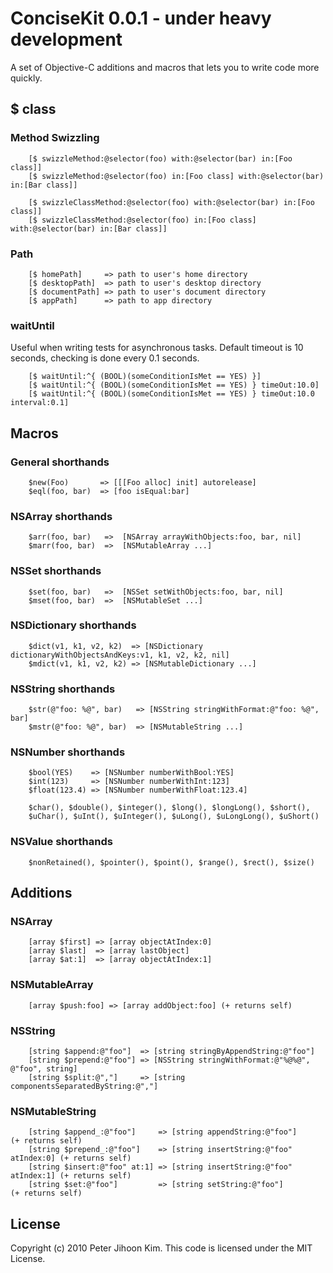 # ConciseKit 0.0.1 - under heavy development

A set of Objective-C additions and macros that lets you to write code more quickly.

## $ class

### Method Swizzling

        [$ swizzleMethod:@selector(foo) with:@selector(bar) in:[Foo class]]
        [$ swizzleMethod:@selector(foo) in:[Foo class] with:@selector(bar) in:[Bar class]]

        [$ swizzleClassMethod:@selector(foo) with:@selector(bar) in:[Foo class]]
        [$ swizzleClassMethod:@selector(foo) in:[Foo class] with:@selector(bar) in:[Bar class]]

### Path

        [$ homePath]     => path to user's home directory
        [$ desktopPath]  => path to user's desktop directory
        [$ documentPath] => path to user's document directory
        [$ appPath]      => path to app directory

### waitUntil

Useful when writing tests for asynchronous tasks. Default timeout is 10 seconds, checking is done every 0.1 seconds.

        [$ waitUntil:^{ (BOOL)(someConditionIsMet == YES) }]
        [$ waitUntil:^{ (BOOL)(someConditionIsMet == YES) } timeOut:10.0]
        [$ waitUntil:^{ (BOOL)(someConditionIsMet == YES) } timeOut:10.0 interval:0.1]

## Macros

### General shorthands

        $new(Foo)       => [[[Foo alloc] init] autorelease]
        $eql(foo, bar)  => [foo isEqual:bar]

### NSArray shorthands

        $arr(foo, bar)   =>  [NSArray arrayWithObjects:foo, bar, nil]
        $marr(foo, bar)  =>  [NSMutableArray ...]

### NSSet shorthands

        $set(foo, bar)   =>  [NSSet setWithObjects:foo, bar, nil]
        $mset(foo, bar)  =>  [NSMutableSet ...]

### NSDictionary shorthands

        $dict(v1, k1, v2, k2)  => [NSDictionary dictionaryWithObjectsAndKeys:v1, k1, v2, k2, nil]
        $mdict(v1, k1, v2, k2) => [NSMutableDictionary ...]

### NSString shorthands

        $str(@"foo: %@", bar)   => [NSString stringWithFormat:@"foo: %@", bar]
        $mstr(@"foo: %@", bar)  => [NSMutableString ...]

### NSNumber shorthands

        $bool(YES)    => [NSNumber numberWithBool:YES]
        $int(123)     => [NSNumber numberWithInt:123]
        $float(123.4) => [NSNumber numberWithFloat:123.4]

        $char(), $double(), $integer(), $long(), $longLong(), $short(), 
        $uChar(), $uInt(), $uInteger(), $uLong(), $uLongLong(), $uShort()

### NSValue shorthands
        $nonRetained(), $pointer(), $point(), $range(), $rect(), $size()

## Additions

### NSArray

        [array $first] => [array objectAtIndex:0]
        [array $last]  => [array lastObject]
        [array $at:1]  => [array objectAtIndex:1]

### NSMutableArray

        [array $push:foo] => [array addObject:foo] (+ returns self)

### NSString

        [string $append:@"foo"]  => [string stringByAppendString:@"foo"]
        [string $prepend:@"foo"] => [NSString stringWithFormat:@"%@%@", @"foo", string]
        [string $split:@","]     => [string componentsSeparatedByString:@","]

### NSMutableString

        [string $append_:@"foo"]     => [string appendString:@"foo"]           (+ returns self)
        [string $prepend_:@"foo"]    => [string insertString:@"foo" atIndex:0] (+ returns self)
        [string $insert:@"foo" at:1] => [string insertString:@"foo" atIndex:1] (+ returns self)
        [string $set:@"foo"]         => [string setString:@"foo"]              (+ returns self)

## License

Copyright (c) 2010 Peter Jihoon Kim. This code is licensed under the MIT License.